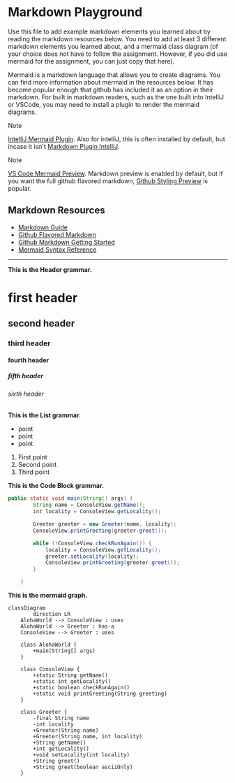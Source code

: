 # Markdown Playground

Use this file to add example markdown elements you learned about by reading the markdown resources below. You need to add at least 3 different markdown elements you learned about, and a mermaid class diagram (of your choice does not have to follow the assignment. However, if you did use mermaid for the assignment, you can just copy that here). 


Mermaid is a markdown language that allows you to create diagrams. You can find more information about mermaid in the resources below. It has become popular enough that github has included it as an option in their markdown.  For built in markdown readers, such as the one built into IntelliJ or VSCode, you may need to install a plugin to render the mermaid diagrams. 

> [!NOTE]
> [IntelliJ Mermaid Plugin](https://plugins.jetbrains.com/plugin/20146-mermaid). Also for intelliJ, this is often installed by default, but incase it isn't [Markdown Plugin IntelliJ](https://plugins.jetbrains.com/plugin/7793-markdown). 

> [!NOTE] 
> [VS Code Mermaid Preview](https://marketplace.visualstudio.com/items?itemName=bierner.markdown-mermaid). Markdown preview is enabled by default, but if you want the full github flavored markdown, [Github Styling Preview](https://marketplace.visualstudio.com/items?itemName=bierner.markdown-preview-github-styles) is popular. 


## Markdown Resources

* [Markdown Guide](https://www.markdownguide.org/basic-syntax/)
* [Github Flavored Markdown](https://guides.github.com/features/mastering-markdown/)
* [Github Markdown Getting Started](https://docs.github.com/en/get-started/writing-on-github/getting-started-with-writing-and-formatting-on-github/basic-writing-and-formatting-syntax)
* [Mermaid Syntax Reference](https://mermaid.js.org/intro/syntax-reference.html) 


<!-- start your playground code under this dashed line -->
----

**This is the Header grammar.**

# first header

## second header

### third header

#### fourth header

##### fifth header

###### sixth header



**This is the List grammar.**

- point
- point
- point

1. First point
2. Second point
3. Third point



**This is the Code Block grammar.**

```java
public static void main(String[] args) {
        String name = ConsoleView.getName();
        int locality = ConsoleView.getLocality();

        Greeter greeter = new Greeter(name, locality);
        ConsoleView.printGreeting(greeter.greet());

        while (!ConsoleView.checkRunAgain()) {
            locality = ConsoleView.getLocality();
            greeter.setLocality(locality);
            ConsoleView.printGreeting(greeter.greet());
        }

    }
```



**This is the mermaid graph.**

```mermaid
classDiagram
		direction LR
    AlohaWorld --> ConsoleView : uses
    AlohaWorld --> Greeter : has-a
    ConsoleView --> Greeter : uses
    
    class AlohaWorld {
        +main(String[] args)
    }
    
    class ConsoleView {
        +static String getName()
        +static int getLocality()
        +static boolean checkRunAgain()
        +static void printGreeting(String greeting)
    }
    
    class Greeter {
        -final String name
        -int locality
        +Greeter(String name)
        +Greeter(String name, int locality)
        +String getName()
        +int getLocality()
        +void setLocality(int locality)
        +String greet()
        +String greet(boolean asciiOnly)
    }
```


